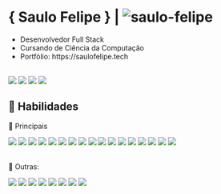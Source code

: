 <!--<img src="./assets/top.svg" />-->

<h1>
  { Saulo Felipe } | <img src="https://komarev.com/ghpvc/?username=saulo-felipe&label=Profile%20views&color=blue&style=flat" alt="saulo-felipe" />
</h1>

<ul>
  <li>Desenvolvedor Full Stack</li>
  <li>Cursando de Ciência da Computação</li>
  <li>Portfólio: https://saulofelipe.tech</li>
</ul>
<br>
<span>
  <a href="https://www.linkedin.com/in/saulo-felipe-083657232/"><img src="https://img.shields.io/badge/LinkedIn-0077B5?style=for-the-badge&logo=linkedin&logoColor=white" /></a>
  <a href="https://api.whatsapp.com/send?phone=5583991389085&text=Ol%C3%A1"><img src="https://img.shields.io/badge/WhatsApp-25D366?style=for-the-badge&logo=whatsapp&logoColor=white" /></a>
  <a href="https://t.me/5583991389085"><img src="https://img.shields.io/badge/Telegram-2CA5E0?style=for-the-badge&logo=telegram&logoColor=white" /></a>
  <a href="mailto:saulofelipe234567@gmail.com?subject=Digite sobre o assunto :D"><img src="https://img.shields.io/badge/Gmail-D14836?style=for-the-badge&logo=gmail&logoColor=white" /></a>
</span>

<h2>📌 Habilidades</h2>

<span>👑 Principais</span>

<span>
  <code><img src="https://skillicons.dev/icons?i=javascript" /></code>
  <code><img src="https://skillicons.dev/icons?i=typescript" /></code>
  <code><img src="https://skillicons.dev/icons?i=docker" /></code>
  <code><img src="https://skillicons.dev/icons?i=tailwind" /></code>
  <code><img src="https://skillicons.dev/icons?i=prisma" /></code>
  <code><img src="https://skillicons.dev/icons?i=nest" /></code>
  <code><img src="https://skillicons.dev/icons?i=express" /></code>
  <code><img src="https://skillicons.dev/icons?i=nodejs" /></code>
  <code><img src="https://skillicons.dev/icons?i=react" /></code>
  <code><img src="https://skillicons.dev/icons?i=nextjs" /></code>
  <code><img src="https://skillicons.dev/icons?i=html" /></code>
  <code><img src="https://skillicons.dev/icons?i=css" /></code>
  <code><img src="https://skillicons.dev/icons?i=sass" /></code>
  <code><img src="https://skillicons.dev/icons?i=postgres" /></code>
  <code><img src="https://skillicons.dev/icons?i=styledcomponents" /></code>
  <code><img src="https://skillicons.dev/icons?i=git" /></code>
  <code><img src="https://skillicons.dev/icons?i=python" /></code>
</span>

<br>
<br>

<span>🤖 Outras:</span>

<span>
  <code><img src="https://skillicons.dev/icons?i=java" /></code>
  <code><img src="https://skillicons.dev/icons?i=c" /></code>
  <code><img src="https://skillicons.dev/icons?i=mysql" /></code>
  <code><img src="https://skillicons.dev/icons?i=spring" /></code>
  <code><img src="https://skillicons.dev/icons?i=redux" /></code>
  <code><img src="https://skillicons.dev/icons?i=bootstrap" /></code>
  <code><img src="https://skillicons.dev/icons?i=mongo" /></code>
  <code><img src="https://skillicons.dev/icons?i=aws" /></code>
</span>

<br />
<br />
